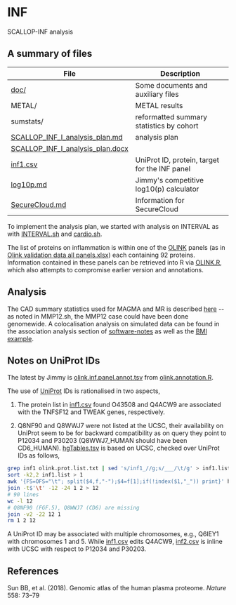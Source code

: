 # INF
SCALLOP-INF analysis

## A summary of files

File     | Description
---------|---------------------------------------------------------------------------------------------------------------------
[doc/](doc) | Some documents and auxiliary files
METAL/   | METAL results
sumstats/| reformatted summary statistics by cohort
[SCALLOP_INF_I_analysis_plan.md](SCALLOP_INF_I_analysis_plan.md) | analysis plan
[SCALLOP_INF_I_analysis_plan.docx](SCALLOP_INF_I_analysis_plan.docx) |
[inf1.csv](doc/inf1.csv) | UniProt ID, protein, target for the INF panel
[log10p.md](doc/log10p.md) | Jimmy's competitive log10(p) calculator
[SecureCloud.md](SecureCloud.md) | Information for SecureCloud

To implement the analysis plan, we started with analysis on INTERVAL as with [INTERVAL.sh](files/INTERVAL.sh) and [cardio.sh](doc/cardio.sh).

The list of proteins on inflammation is within one of the [OLINK](https://www.olink.com/products/) panels (as in [Olink validation data all panels.xlsx](doc/Olink%20validation%20data%20all%20panels.xlsx)) each containing 92 proteins. Information contained in these panels can be retrieved into R via [OLINK.R](doc/OLINK.R), which also attempts to compromise earlier version and annotations.

## Analysis

The CAD summary statistics used for MAGMA and MR is described [here](https://github.com/jinghuazhao/Omics-analysis/tree/master/CAD)
-- as noted in MMP12.sh, the MMP12 case could have been done genomewide. A colocalisation analysis on simulated data can be found in the
association analysis section of [software-notes](https://github.com/jinghuazhao/software-notes)
as well as the [BMI example](https://github.com/jinghuazhao/Omics-analysis/tree/master/BMI).

## Notes on UniProt IDs

The latest by Jimmy is [olink.inf.panel.annot.tsv](doc/olink.inf.panel.annot.tsv) from [olink.annotation.R](doc/olink.annotation.R).

The use of [UniProt](https://www.uniprot.org/) IDs is rationalised in two aspects,

1. The protein list in [inf1.csv](doc/inf1.csv) found O43508 and Q4ACW9 are associated with the TNFSF12 and TWEAK genes, respectively.

2. Q8NF90 and Q8WWJ7 were not listed at the UCSC, their availability on UniProt seem to be for backward compatibility as on query they 
point to P12034 and P30203 (Q8WWJ7_HUMAN should have been CD6_HUMAN). [hgTables.tsv](doc/hgTables.tsv) is based on UCSC, checked over
UniProt IDs as follows,
```bash
grep inf1 olink.prot.list.txt | sed 's/inf1_//g;s/___/\t/g' > inf1.list
sort -k2,2 inf1.list > 1
awk '{FS=OFS="\t"; split($4,f,"-");$4=f[1];if(!index($1,"_")) print}' hgTables.tsv | sort -k4,4 > 2
join -t$'\t' -12 -24 1 2 > 12
# 90 lines
wc -l 12
# Q8NF90 (FGF.5), Q8WWJ7 (CD6) are missing
join -v2 -22 12 1
rm 1 2 12
```
A UniProt ID may be associated with multiple chromosomes, e.g., Q6IEY1 with chromosomes 1 and 5. While [inf1.csv](doc/inf1.csv) 
edits Q4ACW9, [inf2.csv](doc/inf2.csv) is inline with UCSC with respect to P12034 and P30203.

## References

Sun BB, et al. (2018). Genomic atlas of the human plasma proteome. *Nature* 558: 73–79
